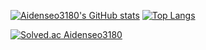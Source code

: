 [![Aidenseo3180's GitHub stats](https://github-readme-stats.vercel.app/api?username=Aidenseo3180&theme=graywhite&show_icons=true)](https://github.com/Aidenseo3180/github-readme-stats)
[![Top Langs](https://github-readme-stats.vercel.app/api/top-langs/?username=Aidenseo3180&layout=compact)](https://github.com/Aidenseo3180/github-readme-stats)

[![Solved.ac Aidenseo3180](http://mazassumnida.wtf/api/mini/generate_badge?boj=una)](https://solved.ac/una)

